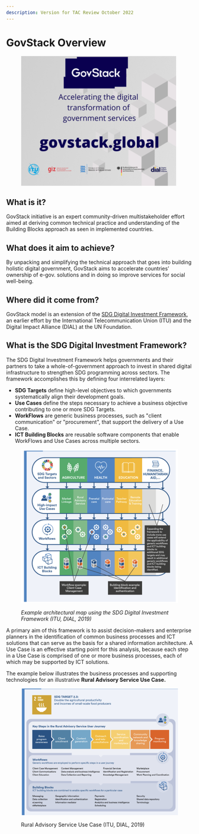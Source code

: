 ```yaml
---
description: Version for TAC Review October 2022
---
```


# GovStack Overview

<figure><img src=".gitbook/assets/version0.7Country .png" alt=""><figcaption></figcaption></figure>

## What is it?&#x20;

GovStack initiative is an expert community-driven multistakeholder effort aimed at deriving common technical practice and understanding of the Building Blocks approach as seen in implemented countries.&#x20;

## What does it aim to achieve?&#x20;

By unpacking and simplifying the technical approach that goes into building holistic digital government, GovStack aims to accelerate countries’ ownership of e-gov. solutions and in doing so improve services for social well-being.&#x20;

## Where did it come from?&#x20;

GovStack model is an extension of the [SDG Digital Investment Framework](https://www.itu.int/pub/D-STR-DIGITAL.02-2019), an earlier effort by the International Telecommunication Union (ITU) and the Digital Impact Alliance (DIAL) at the UN Foundation.&#x20;

## What is the SDG Digital Investment Framework?

The SDG Digital Investment Framework helps governments and their partners to take a whole-of-government approach to invest in shared digital infrastructure to strengthen SDG programming across sectors. The framework accomplishes this by defining four interrelated layers:&#x20;

* **SDG Targets** define high-level objectives to which governments systematically align their development goals.&#x20;
* **Use Cases** define the steps necessary to achieve a business objective contributing to one or more SDG Targets.&#x20;
* **WorkFlows** are generic business processes, such as "client communication" or "procurement", that support the delivery of a Use Case.&#x20;
* **ICT Building Blocks** are reusable software components that enable WorkFlows and Use Cases across multiple sectors.

<figure><img src=".gitbook/assets/image (3).png" alt=""><figcaption><p><em>Example architectural map using the SDG Digital Investment Framework (ITU, DIAL, 2019)</em></p></figcaption></figure>

A primary aim of this framework is to assist decision-makers and enterprise planners in the identification of common business processes and ICT solutions that can serve as the basis for a shared information architecture. A Use Case is an effective starting point for this analysis, because each step in a Use Case is comprised of one or more business processes, each of which may be supported by ICT solutions.&#x20;

The example below illustrates the business processes and supporting technologies for an illustrative **Rural Advisory Service Use Case.**

<figure><img src=".gitbook/assets/image (7).png" alt=""><figcaption><p>Rural Advisory Service Use Case (ITU, DIAL, 2019)</p></figcaption></figure>
